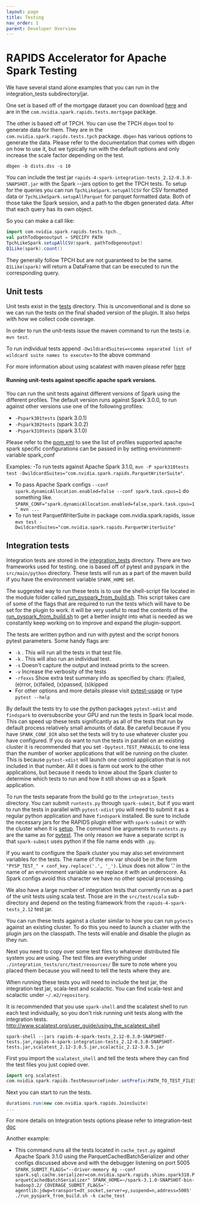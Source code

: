 ```yaml
---
layout: page
title: Testing
nav_order: 1
parent: Developer Overview
---
```

# RAPIDS Accelerator for Apache Spark Testing

We have several stand alone examples that you can run in the integration_tests subdirectory/jar.

One set is based off of the mortgage dataset you can download 
[here](http://www.fanniemae.com/portal/funding-the-market/data/loan-performance-data.html)
and are in the `com.nvidia.spark.rapids.tests.mortgage` package.

The other is based off of TPCH. You can use the TPCH `dbgen` tool to generate data for them.  They
are in the `com.nvidia.spark.rapids.tests.tpch` package. `dbgen` has various options to
generate the data. Please refer to the documentation that comes with dbgen on how to use it, but
we typically run with the default options and only increase the scale factor depending on the test.
```shell 
dbgen -b dists.dss -s 10
```

You can include the test jar `rapids-4-spark-integration-tests_2.12-0.3.0-SNAPSHOT.jar` with the
Spark --jars option to get the TPCH tests. To setup for the queries you can run 
`TpchLikeSpark.setupAllCSV` for CSV formatted data or `TpchLikeSpark.setupAllParquet`
for parquet formatted data.  Both of those take the Spark session, and a path to the dbgen
generated data.  After that each query has its own object.

So you can make a call like:
```scala
import com.nvidia.spark.rapids.tests.tpch._
val pathTodbgenoutput = SPECIFY PATH
TpchLikeSpark.setupAllCSV(spark, pathTodbgenoutput)
Q1Like(spark).count()
```

They generally follow TPCH but are not guaranteed to be the same.
`Q1Like(spark)` will return a DataFrame that can be executed to run the corresponding query.

## Unit tests

Unit tests exist in the [tests](../tests) directory. This is unconventional and is done so we can
 run the tests on the final shaded version of the plugin. It also helps with how we collect code coverage.

In order to run the unit-tests issue the maven command to run the tests i.e. `mvn test`. 

To run individual tests append `-DwildcardSuites=<comma separated list of wildcard suite names to execute>` to the above command 

For more information about using scalatest with maven please refer [here](https://www.scalatest.org/user_guide/using_the_scalatest_maven_plugin)
    
#### Running unit-tests against specific apache spark versions. 
You can run the unit tests against different versions of Spark using the different profiles. The
default version runs against Spark 3.0.0, to run against other versions use one of the following
 profiles:
   - `-Pspark301tests` (spark 3.0.1)
   - `-Pspark302tests` (spark 3.0.2)
   - `-Pspark310tests` (spark 3.1.0)

Please refer to the [pom.xml](tests/pom.xml) to see the list of profiles supported
apache spark specific configurations can be passed in by setting environment-variable spark_conf 

Examples: 
-To run tests against Apache Spark 3.1.0, 
 `mvn -P spark310tests test -DwildcardSuites="com.nvidia.spark.rapids.ParquetWriterSuite"`.
- To pass Apache Spark configs `--conf spark.dynamicAllocation.enabled=false --conf spark.task.cpus=1` do something like.
 `SPARK_CONF="spark.dynamicAllocation.enabled=false,spark.task.cpus=1" mvn ...`
- To run test ParquetWriterSuite in package com.nvidia.spark.rapids, issue `mvn test -DwildcardSuites="com.nvidia.spark.rapids.ParquetWriterSuite"`

## Integration tests

Integration tests are stored in the [integration_tests](../integration_tests) directory. 
There are two frameworks used for testing. one is based off of pytest and pyspark in the 
`src/main/python` directory. These tests will run as a part of the maven build if you have the 
environment variable `SPARK_HOME` set.

The suggested way to run these tests is to use the shell-script file located in the module folder 
called [run_pyspark_from_build.sh](integration_tests/run_pyspark_from_build.sh). This script takes 
care of some of the flags that are required to run the tests which will have to be set for the 
plugin to work. it will be very useful to read the contents of the 
[run_pyspark_from_build.sh](integration_tests/run_pyspark_from_build.sh) to get a better insight 
into what is needed as we constantly keep working on to improve and expand the plugin-support.

The tests are written python and run with pytest and the script honors pytest parameters. Some handy flags are:
- `-k` <pytest-file-name>. This will run all the tests in that test file.
- `-k` <test-name>. This will also run an individual test.
- `-s` Doesn't capture the output and instead prints to the screen.
- `-v` Increase the verbosity of the tests
- `-rfexxs` Show extra test summary info as specified by chars: (f)ailed, (e)rror, (x)failed, (x)passed, (s)kipped
- For other options and more details please visit [pytest-usage](https://docs.pytest.org/en/stable/usage.html) or type `pytest --help`

By default the tests try to use the python packages `pytest-xdist` and `findspark` to oversubscribe
your GPU and run the tests in Spark local mode. This can speed up these tests significantly as all
of the tests that run by default process relatively small amounts of data. Be careful because if
you have `SPARK_CONF_DIR` also set the tests will try to use whatever cluster you have configured.
If you do want to run the tests in parallel on an existing cluster it is recommended that you set
`-Dpytest.TEST_PARALLEL` to one less than the number of worker applications that will be
running on the cluster.  This is because `pytest-xdist` will launch one control application that
is not included in that number. All it does is farm out work to the other applications, but because
it needs to know about the Spark cluster to determine which tests to run and how it still shows up
as a Spark application.

To run the tests separate from the build go to the `integration_tests` directory. You can submit
`runtests.py` through `spark-submit`, but if you want to run the tests in parallel with
`pytest-xdist` you will need to submit it as a regular python application and have `findspark`
installed.  Be sure to include the necessary jars for the RAPIDS plugin either with
`spark-submit` or with the cluster when it is 
[setup](get-started/getting-started-on-prem.md).
The command line arguments to `runtests.py` are the same as for 
[pytest](https://docs.pytest.org/en/latest/usage.html). The only reason we have a separate script
is that `spark-submit` uses python if the file name ends with `.py`.

If you want to configure the Spark cluster you may also set environment variables for the tests.
The name of the env var should be in the form `"PYSP_TEST_" + conf_key.replace('.', '_')`. Linux
does not allow '.' in the name of an environment variable so we replace it with an underscore. As
Spark configs avoid this character we have no other special processing.

We also have a large number of integration tests that currently run as a part of the unit tests
using scala test. Those are in the `src/test/scala` sub-directory and depend on the testing
framework from the `rapids-4-spark-tests_2.12` test jar.

You can run these tests against a cluster similar to how you can run `pytests` against an
existing cluster. To do this you need to launch a cluster with the plugin jars on the
classpath. The tests will enable and disable the plugin as they run.

Next you need to copy over some test files to whatever distributed file system you are using.
The test files are everything under `./integration_tests/src/test/resources/`  Be sure to note
where you placed them because you will need to tell the tests where they are.

When running these tests you will need to include the test jar, the integration test jar,
scala-test and scalactic. You can find scala-test and scalactic under `~/.m2/repository`.

It is recommended that you use `spark-shell` and the scalatest shell to run each test
individually, so you don't risk running unit tests along with the integration tests.
http://www.scalatest.org/user_guide/using_the_scalatest_shell

```shell 
spark-shell --jars rapids-4-spark-tests_2.12-0.3.0-SNAPSHOT-tests.jar,rapids-4-spark-integration-tests_2.12-0.3.0-SNAPSHOT-tests.jar,scalatest_2.12-3.0.5.jar,scalactic_2.12-3.0.5.jar
```

First you import the `scalatest_shell` and tell the tests where they can find the test files you
just copied over.

```scala
import org.scalatest._
com.nvidia.spark.rapids.TestResourceFinder.setPrefix(PATH_TO_TEST_FILES)
```

Next you can start to run the tests.

```scala
durations.run(new com.nvidia.spark.rapids.JoinsSuite)
...
```

For more details on Integration tests options please refer to integration-test [doc](../integration_tests/README.md)

Another example: 
- This command runs all the tests located in `cache_test.py` against Apache Spark 3.1.0 using the ParquetCachedBatchSerializer and other configs discussed above
and with the debugger listening on port 5005
`SPARK_SUBMIT_FLAGS="--driver-memory 4g --conf spark.sql.cache.serializer=com.nvidia.spark.rapids.shims.spark310.ParquetCachedBatchSerializer"
SPARK_HOME=~/spark-3.1.0-SNAPSHOT-bin-hadoop3.2/
COVERAGE_SUBMIT_FLAGS='-agentlib:jdwp=transport=dt_socket,server=y,suspend=n,address=5005' ./run_pyspark_from_build.sh -k cache_test`
